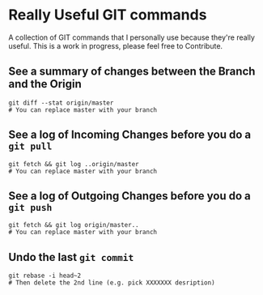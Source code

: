 # Really Useful GIT commands
A collection of GIT commands that I personally use because they're really useful. This is a work in progress, please feel free to Contribute.


## See a summary of changes between the Branch and the Origin
```
git diff --stat origin/master
# You can replace master with your branch
```

## See a log of Incoming Changes before you do a `git pull`
```
git fetch && git log ..origin/master
# You can replace master with your branch
```

## See a log of Outgoing Changes before you do a `git push`
```
git fetch && git log origin/master..
# You can replace master with your branch
```

## Undo the last `git commit`
```
git rebase -i head~2
# Then delete the 2nd line (e.g. pick XXXXXXX desription)
```
